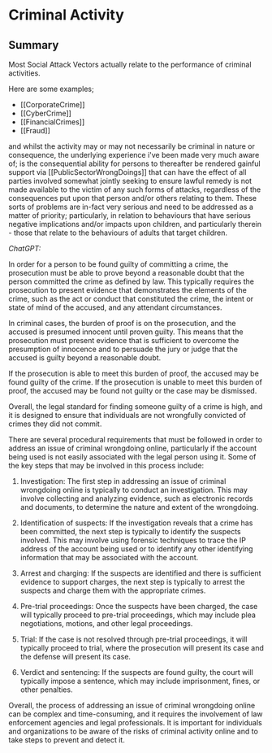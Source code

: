 # Criminal Activity

## Summary
Most Social Attack Vectors actually relate to the performance of criminal activities.  

Here are some examples;
- [[CorporateCrime]]
- [[CyberCrime]]
- [[FinancialCrimes]]
- [[Fraud]]

and whilst the activity may or may not necessarily be criminal in nature or consequence, the underlying experience i've been made very much aware of; is the consequential ability for persons to thereafter be rendered gainful support via [[PublicSectorWrongDoings]] that can have the effect of all parties involved somewhat jointly seeking to ensure lawful remedy is not made available to the victim of any such forms of attacks, regardless of the consequences put upon that person and/or others relating to them.  These sorts of problems are in-fact very serious and need to be addressed as a matter of priority; particularly, in relation to behaviours that have serious negative implications and/or impacts upon children, and particularly therein - those that relate to the behaviours of adults that target children.


*ChatGPT:*

In order for a person to be found guilty of committing a crime, the prosecution must be able to prove beyond a reasonable doubt that the person committed the crime as defined by law. This typically requires the prosecution to present evidence that demonstrates the elements of the crime, such as the act or conduct that constituted the crime, the intent or state of mind of the accused, and any attendant circumstances.

In criminal cases, the burden of proof is on the prosecution, and the accused is presumed innocent until proven guilty. This means that the prosecution must present evidence that is sufficient to overcome the presumption of innocence and to persuade the jury or judge that the accused is guilty beyond a reasonable doubt.

If the prosecution is able to meet this burden of proof, the accused may be found guilty of the crime. If the prosecution is unable to meet this burden of proof, the accused may be found not guilty or the case may be dismissed.

Overall, the legal standard for finding someone guilty of a crime is high, and it is designed to ensure that individuals are not wrongfully convicted of crimes they did not commit.

There are several procedural requirements that must be followed in order to address an issue of criminal wrongdoing online, particularly if the account being used is not easily associated with the legal person using it. Some of the key steps that may be involved in this process include:

1.  Investigation: The first step in addressing an issue of criminal wrongdoing online is typically to conduct an investigation. This may involve collecting and analyzing evidence, such as electronic records and documents, to determine the nature and extent of the wrongdoing.
    
2.  Identification of suspects: If the investigation reveals that a crime has been committed, the next step is typically to identify the suspects involved. This may involve using forensic techniques to trace the IP address of the account being used or to identify any other identifying information that may be associated with the account.
    
3.  Arrest and charging: If the suspects are identified and there is sufficient evidence to support charges, the next step is typically to arrest the suspects and charge them with the appropriate crimes.
    
4.  Pre-trial proceedings: Once the suspects have been charged, the case will typically proceed to pre-trial proceedings, which may include plea negotiations, motions, and other legal proceedings.
    
5.  Trial: If the case is not resolved through pre-trial proceedings, it will typically proceed to trial, where the prosecution will present its case and the defense will present its case.
    
6.  Verdict and sentencing: If the suspects are found guilty, the court will typically impose a sentence, which may include imprisonment, fines, or other penalties.
    

Overall, the process of addressing an issue of criminal wrongdoing online can be complex and time-consuming, and it requires the involvement of law enforcement agencies and legal professionals. It is important for individuals and organizations to be aware of the risks of criminal activity online and to take steps to prevent and detect it.